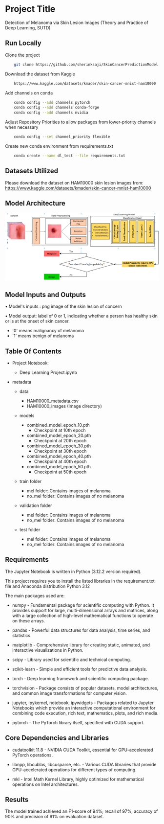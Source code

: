 
# Project Title
Detection of Melanoma via Skin Lesion Images (Theory and Practice of Deep Learning, SUTD)



## Run Locally

Clone the project

```bash
    git clone https://github.com/sherinksaji/SkinCancerPredictionModel.git
```

Download the dataset from Kaggle

```bash
    https://www.kaggle.com/datasets/kmader/skin-cancer-mnist-ham10000
```

Add channels on conda

```bash
    conda config --add channels pytorch
    conda config --add channels conda-forge
    conda config --add channels nvidia
```

Adjust Repository Priorities to allow packages from lower-priority channels when necessary

```bash
    conda config --set channel_priority flexible
```

Create new conda environment from requirements.txt

```bash
    conda create --name dl_test --file requirements.txt
```


## Datasets Utilized

Please download the dataset on HAM10000 skin lesion images from:
https://www.kaggle.com/datasets/kmader/skin-cancer-mnist-ham10000
  

## Model Architecture

![alt text](https://github.com/sherinksaji/SkinCancerPredictionModel/blob/main/model_architecture.png)



## Model Inputs and Outputs

•	Model's inputs : png image of the skin lesion of concern

•	Model output: label of 0 or 1, indicating whether a person has healthy skin or is at the onset of skin cancer. 
  - '0' means malignancy of melanoma
  - '1' means benign of melanoma

## Table Of Contents

- Project Notebook:
    - Deep Learning Project.ipynb


- metadata
    - data
        - HAM10000_metadata.csv
        - HAM10000_images (Image directory)
    
    - models
        - combined_model_epoch_10.pth 
            - Checkpoint at 10th epoch
        - combined_model_epoch_20.pth
            - Checkpoint at 20th epoch
        - combined_model_epoch_30.pth
            - Checkpoint at 30th epoch
        - combined_model_epoch_40.pth
            - Checkpoint at 40th epoch
        - combined_model_epoch_50.pth
            - Checkpoint at 50th epoch

    - train folder
        - mel folder: Contains images of melanoma
        - no_mel folder: Contains images of no melanoma

    - validation folder
        - mel folder: Contains images of melanoma
        - no_mel folder: Contains images of no melanoma
    
    - test folder
        - mel folder: Contains images of melanoma
        - no_mel folder: Contains images of no melanoma
     
          
## Requirements

The Jupyter Notebook is written in Python (3.12.2 version required).

This project requires you to install the listed libraries in the requirement.txt file and Anaconda distribution Python 3.12

The main packages used are:


- numpy - Fundamental package for scientific computing with Python. It provides support for large, multi-dimensional arrays and matrices, along with a large collection of high-level mathematical functions to operate on these arrays.

- pandas - Powerful data structures for data analysis, time series, and statistics.

- matplotlib - Comprehensive library for creating static, animated, and interactive visualizations in Python.

- scipy - Library used for scientific and technical computing.

- scikit-learn - Simple and efficient tools for predictive data analysis.

- torch - Deep learning framework and scientific computing package.

- torchvision - Package consists of popular datasets, model architectures, and common image transformations for computer vision.

- jupyter, ipykernel, notebook, ipywidgets - Packages related to Jupyter Notebooks which provide an interactive computational environment for combining code execution, rich text, mathematics, plots, and rich media.

- pytorch - The PyTorch library itself, specified with CUDA support.



## Core Dependencies and Libraries

- cudatoolkit 11.8 - NVIDIA CUDA Toolkit, essential for GPU-accelerated PyTorch operations.

- libnpp, libcublas, libcusparse, etc. - Various CUDA libraries that provide GPU-accelerated operations for different types of computing.

- mkl - Intel Math Kernel Library, highly optimized for mathematical operations on Intel architectures.

## Results

The model trained achieved an F1-score of 94%; recall of 97%; accuracy of 90% and precision of 91% on evaluation dataset.
